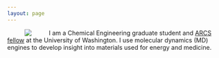 ```yaml
---
layout: page
---
```


<img align="left" src="{{ site.url }}/assets/professional_wes1.jpg" hspace="40">

I am a Chemical Engineering graduate student and [ARCS fellow](http://seattlearcsfoundation.org/) at the University of Washington. I use molecular dynamics (MD) engines to develop insight into materials used for energy and medicine.  
